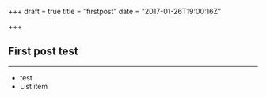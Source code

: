 +++
draft = true
title = "firstpost"
date = "2017-01-26T19:00:16Z"

+++
First post test
---------------


----------

 - test
 - List item
